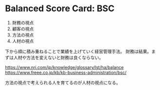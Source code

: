 # Balanced Score Card: BSC

1. 財務の視点
2. 顧客の視点
3. 方法の視点
4. 人材の視点

下から順に積み重ねることで業績を上げていく経営管理手法。
財務は結果。まずは人材や方法を変えないと財務は良くならない。

https://www.nri.com/jp/knowledge/glossary/lst/ha/balance
https://www.freee.co.jp/kb/kb-business-administration/bsc/

方法の視点で考えられる人を育てるのが人材の視点になる。
